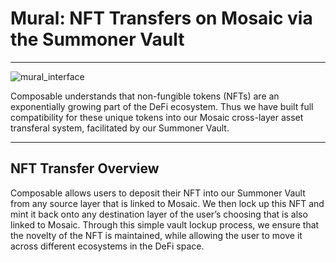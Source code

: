 # Mural: NFT Transfers on Mosaic via the Summoner Vault


---


![mural_interface](/img/products/mosaic/mural/mural-interface.png)


Composable understands that non-fungible tokens (NFTs) are an exponentially growing part of the DeFi ecosystem. Thus we 
have built full compatibility for these unique tokens into our Mosaic cross-layer asset transferal system, facilitated 
by our Summoner Vault.


---


## NFT Transfer Overview

Composable allows users to deposit their NFT into our Summoner Vault from any source layer that is linked to Mosaic. 
We then lock up this NFT and mint it back onto any destination layer of the user’s choosing that is also linked to 
Mosaic. Through this simple vault lockup process, we ensure that the novelty of the NFT is maintained, while allowing 
the user to move it across different ecosystems in the DeFi space.
